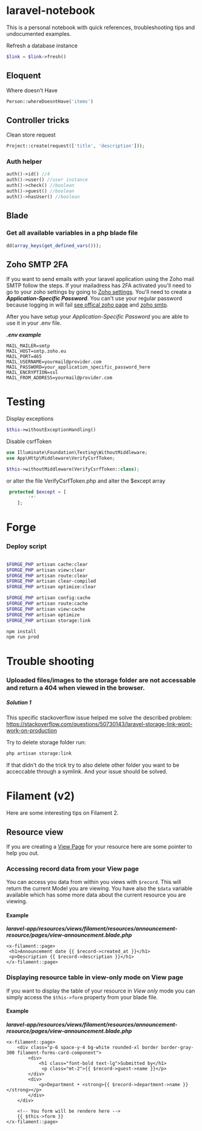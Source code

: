 # laravel-notebook
This is a personal notebook with quick references, troubleshooting tips and undocumented examples.

Refresh a database instance
```php
$link = $link->fresh()
```

## Eloquent

Where doesn't Have

```php
Person::whereDoesntHave('items')
```


## Controller tricks
Clean store request
```php
Project::create(request(['title', 'description']));
```


### Auth helper
```php
auth()->id() //4
auth()->user() //user instance
auth()->check() //boolean
auth()->guest() //boolean
auth()->hasUser() //boolean
```

## Blade

### Get all available variables in a php blade file
```php
dd(array_keys(get_defined_vars()));
```

## Zoho SMTP 2FA
If you want to send emails with your laravel application using the Zoho mail SMTP follow the steps. If your mailadress has 2FA activated you'll need to go to your zoho settings by going to [Zoho settings](https://accounts.zoho.eu). You'll need to create a ***Application-Specific Password***. You can't use your regular password because logging in will fail [see offical zoho page](https://www.zoho.com/mail/help/adminconsole/two-factor-authentication.html#alink5) and [zoho smtp](https://www.zoho.com/mail/help/pop-access.html?zredirect=f&zsrc=langdropdown&lb=nl).

After you have setup your *Application-Specific Password* you are able to use it in your .env file. 

***.env example***
```.env
MAIL_MAILER=smtp
MAIL_HOST=smtp.zoho.eu
MAIL_PORT=465
MAIL_USERNAME=yourmail@provider.com
MAIL_PASSWORD=your_application_specific_password_here
MAIL_ENCRYPTION=ssl
MAIL_FROM_ADDRESS=yourmail@provider.com
```

# Testing

Display exceptions
```php
$this->withoutExceptionHandling()
```

Disable csrfToken
```php
use Illuminate\Foundation\Testing\WithoutMiddleware;
use App\Http\Middleware\VerifyCsrfToken;

$this->withoutMiddleware(VerifyCsrfToken::class);
```

or alter the file VerifyCsrfToken.php and alter the $except array
```php
 protected $except = [
        '*'
    ];
```

# Forge

### Deploy script

```bash

$FORGE_PHP artisan cache:clear
$FORGE_PHP artisan view:clear
$FORGE_PHP artisan route:clear
$FORGE_PHP artisan clear-compiled
$FORGE_PHP artisan optimize:clear

$FORGE_PHP artisan config:cache
$FORGE_PHP artisan route:cache
$FORGE_PHP artisan view:cache
$FORGE_PHP artisan optimize
$FORGE_PHP artisan storage:link

npm install
npm run prod

```


# Trouble shooting

### Uploaded files/images to the storage folder are not accessable and return a 404 when viewed in the browser.

##### Solution 1 
This specific stackoverflow issue helped me solve the described problem:
https://stackoverflow.com/questions/50730143/laravel-storage-link-wont-work-on-production

Try to delete storage folder
run:
```bash
php artisan storage:link
```

If that didn't do the trick try to also delete other folder you want to be acceccable through a symlink.
And your issue should be solved. 

# Filament (v2)
Here are some interesting tips on Filament 2.

## Resource view
If you are creating a [View Page](https://filamentphp.com/docs/2.x/admin/resources#view-page) for your resource here are some pointer to help you out.

### Accessing record data from your View page
You can access you data from within you views with `$record`. This will return the current Model you are viewing. You have also the `$data` variable available which has some more data about the current resource you are viewing.

#### Example
***laravel-app/resources/views/filament/resources/announcement-resource/pages/view-announcement.blade.php***
```blade
<x-filament::page>
 <h1>Announcement date {{ $record->created_at }}</h1>
 <p>Description {{ $record->description }}</h1>
</x-filament::page>

```

### Displaying resource table in view-only mode on View page
If you want to display the table of your resource in *View only* mode you can simply access the `$this->form` property from your blade file.

#### Example
***laravel-app/resources/views/filament/resources/announcement-resource/pages/view-announcement.blade.php***
```blade
<x-filament::page>
    <div class="p-6 space-y-4 bg-white rounded-xl border border-gray-300 filament-forms-card-component">
        <div>
            <h1 class="font-bold text-lg">Submitted by</h1>
             <p class="mt-2">{{ $record->guest->name }}</p>
        </div>
        <div>
            <p>Department • <strong>{{ $record->department->name }}</strong></p>
        </div>
    </div>
    
    <!-- You form will be rendere here -->
    {{ $this->form }}
</x-filament::page>

```
